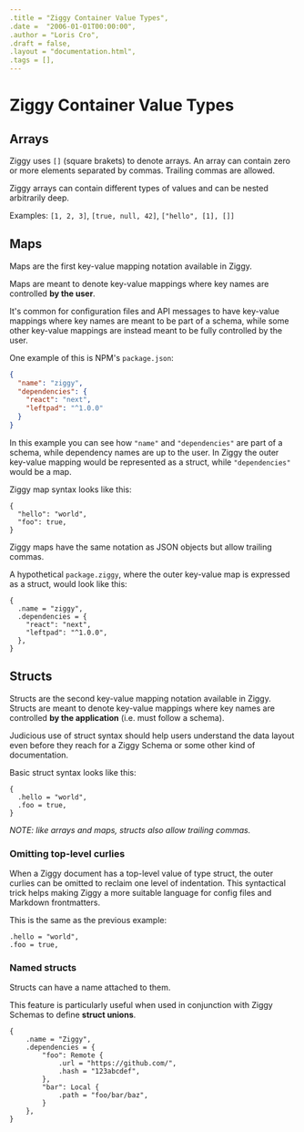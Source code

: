 ```yaml
---
.title = "Ziggy Container Value Types",
.date =  "2006-01-01T00:00:00",
.author = "Loris Cro",
.draft = false,
.layout = "documentation.html",
.tags = [],
---
```

# Ziggy Container Value Types
## Arrays
Ziggy uses `[]` (square brakets) to denote arrays. An array can contain zero or more elements separated by commas. Trailing commas are allowed.

Ziggy arrays can contain different types of values and can be nested arbitrarily deep.

Examples: `[1, 2, 3]`, `[true, null, 42]`, `["hello", [1], []]`

## Maps
Maps are the first key-value mapping notation available in Ziggy.

Maps are meant to denote key-value mappings where key names are controlled **by the user**.

It's common for configuration files and API messages to have key-value mappings where key names are meant to be part of a schema, while some other key-value mappings are instead meant to be fully controlled by the user. 

One example of this is NPM's `package.json`:
```json
{
  "name": "ziggy",
  "dependencies": {
    "react": "next",
    "leftpad": "^1.0.0"
  }
}
```

In this example you can see how `"name"` and `"dependencies"` are part of a schema, while dependency names are up to the user. In Ziggy the outer key-value mapping would be represented as a struct, while `"dependencies"` would be a map.

Ziggy map syntax looks like this:
```ziggy
{
  "hello": "world",
  "foo": true,
}
```

Ziggy maps have the same notation as JSON objects but allow trailing commas.

A hypothetical `package.ziggy`, where the outer key-value map is expressed as a struct, would look like this:

```ziggy
{
  .name = "ziggy",
  .dependencies = {
    "react": "next",
    "leftpad": "^1.0.0",
  },
}
```


## Structs
Structs are the second key-value mapping notation available in Ziggy.
Structs are meant to denote key-value mappings where key names are controlled **by the application** (i.e. must follow a schema).

Judicious use of struct syntax should help users understand the data layout even before they reach for a Ziggy Schema or some other kind of documentation.

Basic struct syntax looks like this:
```ziggy
{
  .hello = "world",
  .foo = true,
}
```
*NOTE: like arrays and maps, structs also allow trailing commas.*

### Omitting top-level curlies
When a Ziggy document has a top-level value of type struct, the outer curlies can be omitted to reclaim one level of indentation. This syntactical trick helps making Ziggy a more suitable language for config files and Markdown frontmatters.

This is the same as the previous example:
```ziggy
.hello = "world",
.foo = true,
```

### Named structs
Structs can have a name attached to them. 

This feature is particularly useful when used in conjunction with Ziggy Schemas to define **struct unions**.

```ziggy
{
    .name = "Ziggy",
    .dependencies = {
        "foo": Remote {
            .url = "https://github.com/",
            .hash = "123abcdef",  
        },
        "bar": Local {
            .path = "foo/bar/baz",
        }
    },
}
```

